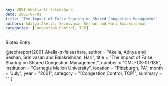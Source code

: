 ```yaml
---
key: 2001-Akella-tr-falseshare
date: 2001-07-01
title: "The Impact of False Sharing on Shared Congestion Management"
authors: Aditya Akella, Srinivasan Seshan and Hari Balakrishnan
categories: [Congestion Control, TCP]
---
```


Bibtex Entry:

@techreport{2001-Akella-tr-falseshare,
    author = "Akella, Aditya and Seshan, Srinivasan and Balakrishnan, Hari",
    title = "The Impact of False Sharing on Shared Congestion Management",
    number = "CMU-CS-01-135",
    institution = "Carnegie Mellon University",
    location = "Pittsburgh, PA",
    month = "July",
    year = "2001",
    category = "[Congestion Control, TCP]",
    summary = ""
}

